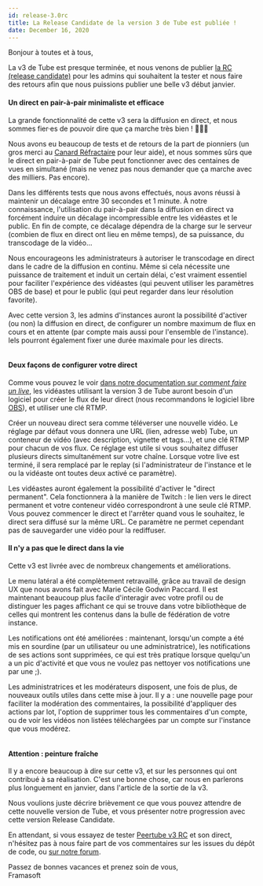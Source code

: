 ```yaml
---
id: release-3.0rc
title: La Release Candidate de la version 3 de Tube est publiée !
date: December 16, 2020
---
```


<p>Bonjour à toutes et à tous,</p>
<p>La v3 de Tube est presque terminée, et nous venons de publier <a
    href="https://github.com/Chocobozzz/Tube/releases/tag/v3.0.0-rc.1">la RC (release candidate)</a> pour les admins
  qui souhaitent la tester et nous faire des retours afin que nous puissions publier une belle v3 début janvier.</p>
<h4>Un direct en pair-à-pair
  minimaliste et efficace</h4>
<p>La grande fonctionnalité de cette v3 sera la diffusion en direct, et nous sommes
  fier·es
  de pouvoir dire que ça marche très bien ! 🎉🎉🎉</p>
<p>Nous avons eu beaucoup de tests et de retours de la part de pionniers (un gros merci au
  <a href="https://framacolibri.org/t/fonctionnalite-live-retour-dutilisation/10070">Canard Réfractaire</a> pour leur
  aide), et nous sommes sûrs que le direct en pair-à-pair de Tube peut fonctionner avec des centaines de vues en
  simultané (mais ne venez pas nous demander que ça marche avec des milliers. Pas encore).
</p>
<p>Dans les différents tests que nous avons effectués, nous avons réussi à maintenir un
  décalage entre 30 secondes et 1 minute. À notre connaissance, l'utilisation du pair-à-pair dans la diffusion en direct
  va forcément induire un décalage incompressible entre les vidéastes et le public. En fin de compte, ce décalage
  dépendra de la charge sur le serveur (combien de flux en direct ont lieu en même temps), de sa puissance, du
  transcodage de la vidéo...</p>
<p>Nous encourageons les administrateurs à autoriser le transcodage en direct dans le
  cadre
  de la diffusion en continu. Même si cela nécessite une puissance de traitement et induit un certain délai, c'est
  vraiment essentiel pour faciliter l'expérience des vidéastes (qui peuvent utiliser les paramètres OBS de base) et pour
  le public (qui peut regarder dans leur résolution favorite).</p>
<p>Avec cette version 3, les admins d'instances auront la possibilité d'activer (ou non)
  la
  diffusion en direct, de configurer un nombre maximum de flux en cours et en attente (par compte mais aussi pour
  l'ensemble de l'instance). Iels pourront également fixer une durée maximale pour les directs.</p>
<figure><img loading="lazy" src="/img/news/release-3.0rc/fr/2020-05-21_Peertube-Livestream_by-David-Revoy_hires.jpg"
    alt=""></figure>
<h4>Deux façons de configurer votre direct</h4>
<p>Comme vous pouvez le voir <a
    href="https://tube.docs.imzqqq.top/use-create-upload-video?id=publish-a-live-in-tube-gt-v3">dans notre
    documentation sur <i>comment faire un live</i></a>, les vidéastes utilisant la version 3 de Tube auront besoin
  d'un logiciel pour créer le flux de leur direct (nous recommandons le logiciel libre <a
    href="https://obsproject.com">OBS</a>), et utiliser une clé RTMP.</p>
<p>Créer un nouveau direct sera comme téléverser une nouvelle vidéo. Le réglage par défaut
  vous donnera une URL (lien, adresse web) Tube, un conteneur de vidéo (avec description, vignette et tags...), et
  une clé RTMP pour chacun de vos flux. Ce réglage est utile si vous souhaitez diffuser plusieurs directs simultanément
  sur votre chaîne. Lorsque votre live est terminé, il sera remplacé par le replay (si l'administrateur de l'instance et
  le ou la vidéaste ont toutes deux activé ce paramètre).</p>
<p>Les vidéastes auront également la possibilité d'activer le "direct permanent". Cela
  fonctionnera à la manière de Twitch : le lien vers le direct permanent et votre conteneur vidéo correspondront à une
  seule clé RTMP. Vous pouvez commencer le direct et l'arrêter quand vous le souhaitez, le direct sera diffusé sur la
  même URL. Ce paramètre ne permet cependant pas de sauvegarder une vidéo pour la rediffuser.</p>
<h4>Il n'y a pas que le direct dans la vie
</h4>
<p>Cette v3 est
  livrée avec de nombreux changements et améliorations.</p>
<p>Le menu latéral a été complètement retravaillé, grâce au travail de design UX que nous
  avons fait avec Marie Cécile Godwin Paccard. Il est maintenant beaucoup plus facile d'interagir avec votre profil ou
  de distinguer les pages affichant ce qui se trouve dans votre bibliothèque de celles qui montrent les contenus dans la
  bulle de fédération de votre instance.</p>
<p>Les notifications ont été améliorées : maintenant, lorsqu'un compte a été mis en
  sourdine (par un utilisateur ou une administratrice), les notifications de ses actions sont supprimées, ce qui est
  très pratique lorsque quelqu'un a un pic d'activité et que vous ne voulez pas nettoyer vos notifications une par une
  ;).</p>
<p>Les administratrices et les modérateurs disposent, une fois de plus, de nouveaux outils
  utiles dans cette mise à jour. Il y a : une nouvelle page pour faciliter la modération des commentaires, la
  possibilité d'appliquer des actions par lot, l'option de supprimer tous les commentaires d'un compte, ou de voir les
  vidéos non listées téléchargées par un compte sur l'instance que vous modérez.</p>
<figure><img loading="lazy" src="/img/news/release-3.0rc/fr/tube-v3rc.jpg" alt=""></figure>
<h4>Attention : peinture fraîche</h4>
<p>Il y a encore beaucoup à dire sur cette v3, et sur les personnes qui ont contribué à sa
  réalisation. C'est une bonne chose, car nous en parlerons plus longuement en janvier, dans l'article de la sortie de
  la v3.</p>
<p>Nous voulions juste décrire brièvement ce que vous pouvez attendre de cette nouvelle
  version de Tube, et vous présenter notre progression avec cette version Release Candidate.</p>
<p>En attendant, si vous essayez de tester <a
    href="https://github.com/Chocobozzz/Tube/releases/tag/v3.0.0-rc.1">Peertube v3 RC</a> et son direct, n'hésitez
  pas à nous faire part de vos commentaires sur les issues du dépôt de code, ou <a
    href="https://framacolibri.org/c/tube/38">sur notre forum</a>.</p>
<p><span>Passez de bonnes vacances et prenez soin de vous,</span><br> Framasoft </p>
